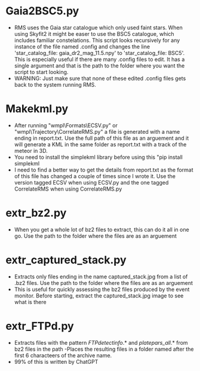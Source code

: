 # Gaia2BSC5.py

- RMS uses the Gaia star catalogue which only used faint stars. When using Skyfit2 it might be easer to use the BSC5 catalogue, which includes familiar constelations. This script looks recursively for any instance of the file named .config and changes the line 'star_catalog_file: gaia_dr2_mag_11.5.npy' to 'star_catalog_file: BSC5'. This is especially useful if there are many .config files to edit.
  It has a single argument and that is the path to the folder where you want the script to start looking.
- WARNING: Just make sure that none of these edited .config files gets back to the system running RMS.

# Makekml.py

- After running "wmpl\Formats\ECSV.py" or "wmpl\Trajectory\CorrelateRMS.py" a file is generated with a name ending in report.txt. Use the full path of this file as an arguement and it will generate a KML in the same folder as report.txt with a track of the meteor in 3D.
- You need to install the simplekml library before using this "pip install simplekml
- I need to find a better way to get the details from report.txt as the format of this file has changed a couple of times since I wrote it. Use the version tagged ECSV when using ECSV.py and the one tagged CorrelateRMS when using CorrelateRMS.py

# extr_bz2.py

- When you get a whole lot of bz2 files to extract, this can do it all in one go. Use the path to the folder where the files are as an arguement

# extr_captured_stack.py

- Extracts only files ending in the name captured_stack.jpg from a list of .bz2 files. Use the path to the folder where the files are as an arguement
- This is useful for quickly assessing the bz2 files produced by the event monitor. Before starting, extract the captured_stack.jpg image to see what is there

# extr_FTPd.py

- Extracts files with the pattern _FTPdetectinfo_.* and *platepars_all*.* from bz2 files in the path
  -Places the resulting files in a folder named after the first 6 characteers of the archive name.
- 99% of this is written by ChatGPT
